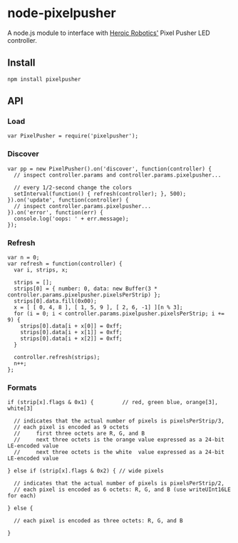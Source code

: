 node-pixelpusher
================

A node.js module to interface with [Heroic Robotics'](http://www.heroicrobotics.com) Pixel Pusher LED controller.

Install
-------

    npm install pixelpusher

API
---

### Load

    var PixelPusher = require('pixelpusher');


### Discover

    var pp = new PixelPusher().on('discover', function(controller) {
      // inspect controller.params and controller.params.pixelpusher...

      // every 1/2-second change the colors
      setInterval(function() { refresh(controller); }, 500);
    }).on('update', function(controller) {
      // inspect controller.params.pixelpusher...
    }).on('error', function(err) {
      console.log('oops: ' + err.message);
    });


### Refresh

    var n = 0;
    var refresh = function(controller) {
      var i, strips, x;
    
      strips = [];
      strips[0] = { number: 0, data: new Buffer(3 * controller.params.pixelpusher.pixelsPerStrip) };
      strips[0].data.fill(0x00);
      x = [ [ 0, 4, 8 ], [ 1, 5, 9 ], [ 2, 6, -1] ][n % 3];
      for (i = 0; i < controller.params.pixelpusher.pixelsPerStrip; i += 9) {
        strips[0].data[i + x[0]] = 0xff;
        strips[0].data[i + x[1]] = 0xff;
        strips[0].data[i + x[2]] = 0xff;
      }
       
      controller.refresh(strips);
      n++;
    };


### Formats

    if (strip[x].flags & 0x1) {         // red, green blue, orange[3], white[3]

      // indicates that the actual number of pixels is pixelsPerStrip/3,
      // each pixel is encoded as 9 octets
      //     first three octets are R, G, and B
      //     next three octets is the orange value expressed as a 24-bit LE-encoded value
      //     next three octets is the white  value expressed as a 24-bit LE-encoded value

    } else if (strip[x].flags & 0x2) { // wide pixels

      // indicates that the actual number of pixels is pixelsPerStrip/2,
      // each pixel is encoded as 6 octets: R, G, and B (use writeUInt16LE for each)

    } else {

      // each pixel is encoded as three octets: R, G, and B

    }